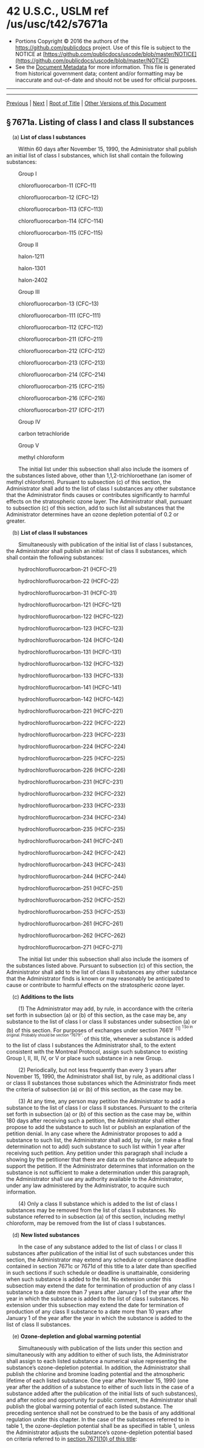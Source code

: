 ---
---

# 42 U.S.C., USLM ref /us/usc/t42/s7671a

* Portions Copyright © 2016 the authors of the https://github.com/publicdocs project.
  Use of this file is subject to the NOTICE at [https://github.com/publicdocs/uscode/blob/master/NOTICE](https://github.com/publicdocs/uscode/blob/master/NOTICE)
* See the [Document Metadata](././../../../../..//README.md) for more information.
  This file is generated from historical government data; content and/or formatting may be inaccurate and out-of-date and should not be used for official purposes.

----------
----------

[Previous](./../../../../..//us/usc/t42/ch85/schVI/m__us_usc_t42_s7671.md) | [Next](./../../../../..//us/usc/t42/ch85/schVI/m__us_usc_t42_s7671b.md) | [Root of Title](./../../../../../) | [Other Versions of this Document](https://publicdocs.github.io/go/links?ns=uslm&ref=%2Fus%2Fusc%2Ft42%2Fs7671a)

## § 7671a. Listing of class I and class II substances

    (a) __List of class I substances__ 

        Within 60 days after November 15, 1990, the Administrator shall publish an initial list of class I substances, which list shall contain the following substances:

        Group I

        chlorofluorocarbon-11 (CFC–11)

        chlorofluorocarbon-12 (CFC–12)

        chlorofluorocarbon-113 (CFC–113)

        chlorofluorocarbon-114 (CFC–114)

        chlorofluorocarbon-115 (CFC–115)

        Group II

        halon-1211

        halon-1301

        halon-2402

        Group III

        chlorofluorocarbon-13 (CFC–13)

        chlorofluorocarbon-111 (CFC–111)

        chlorofluorocarbon-112 (CFC–112)

        chlorofluorocarbon-211 (CFC–211)

        chlorofluorocarbon-212 (CFC–212)

        chlorofluorocarbon-213 (CFC–213)

        chlorofluorocarbon-214 (CFC–214)

        chlorofluorocarbon-215 (CFC–215)

        chlorofluorocarbon-216 (CFC–216)

        chlorofluorocarbon-217 (CFC–217)

        Group IV

        carbon tetrachloride

        Group V

        methyl chloroform

        The initial list under this subsection shall also include the isomers of the substances listed above, other than 1,1,2-trichloroethane (an isomer of methyl chloroform). Pursuant to subsection (c) of this section, the Administrator shall add to the list of class I substances any other substance that the Administrator finds causes or contributes significantly to harmful effects on the stratospheric ozone layer. The Administrator shall, pursuant to subsection (c) of this section, add to such list all substances that the Administrator determines have an ozone depletion potential of 0.2 or greater.

    (b) __List of class II substances__ 

        Simultaneously with publication of the initial list of class I substances, the Administrator shall publish an initial list of class II substances, which shall contain the following substances:

        hydrochlorofluorocarbon-21 (HCFC–21)

        hydrochlorofluorocarbon-22 (HCFC–22)

        hydrochlorofluorocarbon-31 (HCFC–31)

        hydrochlorofluorocarbon-121 (HCFC–121)

        hydrochlorofluorocarbon-122 (HCFC–122)

        hydrochlorofluorocarbon-123 (HCFC–123)

        hydrochlorofluorocarbon-124 (HCFC–124)

        hydrochlorofluorocarbon-131 (HCFC–131)

        hydrochlorofluorocarbon-132 (HCFC–132)

        hydrochlorofluorocarbon-133 (HCFC–133)

        hydrochlorofluorocarbon-141 (HCFC–141)

        hydrochlorofluorocarbon-142 (HCFC–142)

        hydrochlorofluorocarbon-221 (HCFC–221)

        hydrochlorofluorocarbon-222 (HCFC–222)

        hydrochlorofluorocarbon-223 (HCFC–223)

        hydrochlorofluorocarbon-224 (HCFC–224)

        hydrochlorofluorocarbon-225 (HCFC–225)

        hydrochlorofluorocarbon-226 (HCFC–226)

        hydrochlorofluorocarbon-231 (HCFC–231)

        hydrochlorofluorocarbon-232 (HCFC–232)

        hydrochlorofluorocarbon-233 (HCFC–233)

        hydrochlorofluorocarbon-234 (HCFC–234)

        hydrochlorofluorocarbon-235 (HCFC–235)

        hydrochlorofluorocarbon-241 (HCFC–241)

        hydrochlorofluorocarbon-242 (HCFC–242)

        hydrochlorofluorocarbon-243 (HCFC–243)

        hydrochlorofluorocarbon-244 (HCFC–244)

        hydrochlorofluorocarbon-251 (HCFC–251)

        hydrochlorofluorocarbon-252 (HCFC–252)

        hydrochlorofluorocarbon-253 (HCFC–253)

        hydrochlorofluorocarbon-261 (HCFC–261)

        hydrochlorofluorocarbon-262 (HCFC–262)

        hydrochlorofluorocarbon-271 (HCFC–271)

        The initial list under this subsection shall also include the isomers of the substances listed above. Pursuant to subsection (c) of this section, the Administrator shall add to the list of class II substances any other substance that the Administrator finds is known or may reasonably be anticipated to cause or contribute to harmful effects on the stratospheric ozone layer.

    (c) __Additions to the lists__ 

        (1) The Administrator may add, by rule, in accordance with the criteria set forth in subsection (a) or (b) of this section, as the case may be, any substance to the list of class I or class II substances under subsection (a) or (b) of this section. For purposes of exchanges under section 7661f  <sup>\[1\]</sup>  <sup><sup> 1 So in original. Probably should be section “7671f”. </sup></sup>  of this title, whenever a substance is added to the list of class I substances the Administrator shall, to the extent consistent with the Montreal Protocol, assign such substance to existing Group I, II, III, IV, or V or place such substance in a new Group.

        (2) Periodically, but not less frequently than every 3 years after November 15, 1990, the Administrator shall list, by rule, as additional class I or class II substances those substances which the Administrator finds meet the criteria of subsection (a) or (b) of this section, as the case may be.

        (3) At any time, any person may petition the Administrator to add a substance to the list of class I or class II substances. Pursuant to the criteria set forth in subsection (a) or (b) of this section as the case may be, within 180 days after receiving such a petition, the Administrator shall either propose to add the substance to such list or publish an explanation of the petition denial. In any case where the Administrator proposes to add a substance to such list, the Administrator shall add, by rule, (or make a final determination not to add) such substance to such list within 1 year after receiving such petition. Any petition under this paragraph shall include a showing by the petitioner that there are data on the substance adequate to support the petition. If the Administrator determines that information on the substance is not sufficient to make a determination under this paragraph, the Administrator shall use any authority available to the Administrator, under any law administered by the Administrator, to acquire such information.

        (4) Only a class II substance which is added to the list of class I substances may be removed from the list of class II substances. No substance referred to in subsection (a) of this section, including methyl chloroform, may be removed from the list of class I substances.

    (d) __New listed substances__ 

        In the case of any substance added to the list of class I or class II substances after publication of the initial list of such substances under this section, the Administrator may extend any schedule or compliance deadline contained in section 7671c or 7671d of this title to a later date than specified in such sections if such schedule or deadline is unattainable, considering when such substance is added to the list. No extension under this subsection may extend the date for termination of production of any class I substance to a date more than 7 years after January 1 of the year after the year in which the substance is added to the list of class I substances. No extension under this subsection may extend the date for termination of production of any class II substance to a date more than 10 years after January 1 of the year after the year in which the substance is added to the list of class II substances.

    (e) __Ozone-depletion and global warming potential__ 

        Simultaneously with publication of the lists under this section and simultaneously with any addition to either of such lists, the Administrator shall assign to each listed substance a numerical value representing the substance’s ozone-depletion potential. In addition, the Administrator shall publish the chlorine and bromine loading potential and the atmospheric lifetime of each listed substance. One year after November 15, 1990 (one year after the addition of a substance to either of such lists in the case of a substance added after the publication of the initial lists of such substances), and after notice and opportunity for public comment, the Administrator shall publish the global warming potential of each listed substance. The preceding sentence shall not be construed to be the basis of any additional regulation under this chapter. In the case of the substances referred to in table 1, the ozone-depletion potential shall be as specified in table 1, unless the Administrator adjusts the substance’s ozone-depletion potential based on criteria referred to in [section 7671(10) of this title][/us/usc/t42/s7671/10]:

<table>

          <tr>

            <td colspan="2"> 

        Table 1  </td>

  </tr>

          <tr>

            <td> 

        Substance  </td>

            <td> 

        Ozone- depletion potential  </td>

  </tr>

          <tr>

            <td> 

        chlorofluorocarbon-11 (CFC–11)  </td>

            <td> 

         1.0   </td>

  </tr>

          <tr>

            <td> 

        chlorofluorocarbon-12 (CFC–12)  </td>

            <td> 

         1.0   </td>

  </tr>

          <tr>

            <td> 

        chlorofluorocarbon-13 (CFC–13)  </td>

            <td> 

         1.0   </td>

  </tr>

          <tr>

            <td> 

        chlorofluorocarbon-111 (CFC–111)  </td>

            <td> 

         1.0   </td>

  </tr>

          <tr>

            <td> 

        chlorofluorocarbon-112 (CFC–112)  </td>

            <td> 

         1.0   </td>

  </tr>

          <tr>

            <td> 

        chlorofluorocarbon-113 (CFC–113)  </td>

            <td> 

         0.8   </td>

  </tr>

          <tr>

            <td> 

        chlorofluorocarbon-114 (CFC–114)  </td>

            <td> 

         1.0   </td>

  </tr>

          <tr>

            <td> 

        chlorofluorocarbon-115 (CFC–115)  </td>

            <td> 

         0.6   </td>

  </tr>

          <tr>

            <td> 

        chlorofluorocarbon-211 (CFC–211)  </td>

            <td> 

         1.0   </td>

  </tr>

          <tr>

            <td> 

        chlorofluorocarbon-212 (CFC–212)  </td>

            <td> 

         1.0   </td>

  </tr>

          <tr>

            <td> 

        chlorofluorocarbon-213 (CFC–213)  </td>

            <td> 

         1.0   </td>

  </tr>

          <tr>

            <td> 

        chlorofluorocarbon-214 (CFC–214)  </td>

            <td> 

         1.0   </td>

  </tr>

          <tr>

            <td> 

        chlorofluorocarbon-215 (CFC–215)  </td>

            <td> 

         1.0   </td>

  </tr>

          <tr>

            <td> 

        chlorofluorocarbon-216 (CFC–216)  </td>

            <td> 

         1.0   </td>

  </tr>

          <tr>

            <td> 

        chlorofluorocarbon-217 (CFC–217)  </td>

            <td> 

         1.0   </td>

  </tr>

          <tr>

            <td> 

        halon-1211  </td>

            <td> 

         3.0   </td>

  </tr>

          <tr>

            <td> 

        halon-1301  </td>

            <td> 

        10.0   </td>

  </tr>

          <tr>

            <td> 

        halon-2402  </td>

            <td> 

         6.0   </td>

  </tr>

          <tr>

            <td> 

        carbon tetrachloride  </td>

            <td> 

         1.1   </td>

  </tr>

          <tr>

            <td> 

        methyl chloroform  </td>

            <td> 

         0.1   </td>

  </tr>

          <tr>

            <td> 

        hydrochlorofluorocarbon-22 (HCFC–22)  </td>

            <td> 

         0.05  </td>

  </tr>

          <tr>

            <td> 

        hydrochlorofluorocarbon-123 (HCFC–123)  </td>

            <td> 

         0.02  </td>

  </tr>

          <tr>

            <td> 

        hydrochlorofluorocarbon-124 (HCFC–124)  </td>

            <td> 

         0.02  </td>

  </tr>

          <tr>

            <td> 

        hydrochlorofluorocarbon-141(b) (HCFC–141(b))  </td>

            <td> 

         0.1   </td>

  </tr>

          <tr>

            <td> 

        hydrochlorofluorocarbon-142(b) (HCFC–142(b))  </td>

            <td> 

         0.06  </td>

  </tr>

        </table>

        Where the ozone-depletion potential of a substance is specified in the Montreal Protocol, the ozone-depletion potential specified for that substance under this section shall be consistent with the Montreal Protocol.

([July 14, 1955, ch. 360][/us/act/1955-07-14/ch360], title VI, § 602, as added [Pub. L. 101–549, title VI][/us/pl/101/549/tVI], § 602(a), Nov. 15, 1990, [104 Stat. 2650][/us/stat/104/2650].)

----------

[Previous](./../../../../..//us/usc/t42/ch85/schVI/m__us_usc_t42_s7671.md) | [Next](./../../../../..//us/usc/t42/ch85/schVI/m__us_usc_t42_s7671b.md) | [Root of Title](./../../../../../) | [Other Versions of this Document](https://publicdocs.github.io/go/links?ns=uslm&ref=%2Fus%2Fusc%2Ft42%2Fs7671a)

----------
----------

[/us/usc/t42/s7671/10]: https://publicdocs.github.io/go/links?ns=uslm&ref=%2Fus%2Fusc%2Ft42%2Fs7671%2F10
[/us/act/1955-07-14/ch360]: https://publicdocs.github.io/go/links?ns=uslm&ref=%2Fus%2Fact%2F1955-07-14%2Fch360
[/us/pl/101/549/tVI]: https://publicdocs.github.io/go/links?ns=uslm&ref=%2Fus%2Fpl%2F101%2F549%2FtVI
[/us/stat/104/2650]: https://publicdocs.github.io/go/links?ns=uslm&ref=%2Fus%2Fstat%2F104%2F2650


